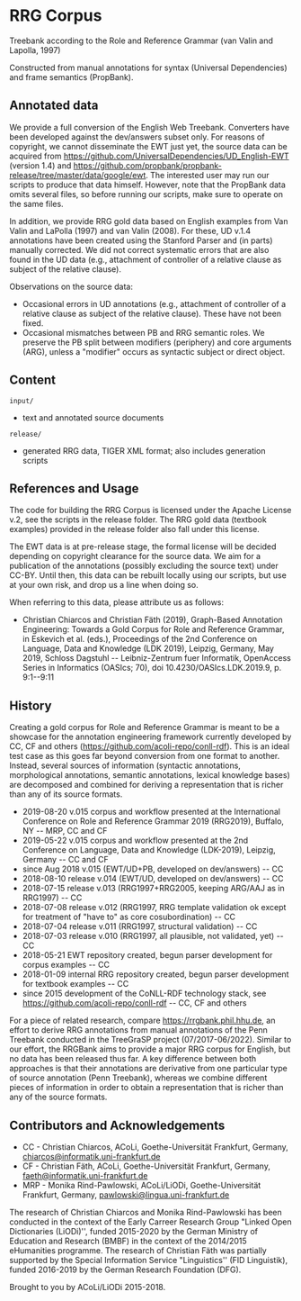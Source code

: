 
# RRG Corpus
Treebank according to the Role and Reference Grammar (van Valin and Lapolla, 1997)

Constructed from manual annotations for syntax (Universal Dependencies) and frame semantics (PropBank).

## Annotated data

We provide a full conversion of the English Web Treebank. Converters have been developed against the dev/answers subset only. For reasons of copyright, we cannot disseminate the EWT just yet, the source data can be acquired from https://github.com/UniversalDependencies/UD_English-EWT (version 1.4) and https://github.com/propbank/propbank-release/tree/master/data/google/ewt. The interested user may run our scripts to produce that data himself. However, note that the PropBank data omits several files, so before running our scripts, make sure to operate on the same files.

In addition, we provide RRG gold data based on English examples from Van Valin and LaPolla (1997) and van Valin (2008). For these, UD v.1.4 annotations have been created using the Stanford Parser and (in parts) manually corrected. We did not correct systematic errors that are also found in the UD data (e.g., attachment of controller of a relative clause as subject of the relative clause).

Observations on the source data:
* Occasional errors in UD annotations (e.g., attachment of controller of a relative clause as subject of the relative clause). These have not been fixed.
* Occasional mismatches between PB and RRG semantic roles. We preserve the PB split between modifiers (periphery) and core arguments (ARG), unless a "modifier" occurs as syntactic subject or direct object.

## Content

<code>input/</code>
+ text and annotated source documents

<code>release/</code>
+ generated RRG data, TIGER XML format; 
  also includes generation scripts
  
## References and Usage

The code for building the RRG Corpus is licensed under the Apache License v.2, see the scripts in the release folder. The RRG gold data (textbook examples) provided in the release folder also fall under this license.

The EWT data is at pre-release stage, the formal license will be decided depending on copyright clearance for the source data. We aim for a publication of the annotations (possibly excluding the source text) under CC-BY. Until then, this data can be rebuilt locally using our scripts, but use at your own risk, and drop us a line when doing so.

When referring to this data, please attribute us as follows:

* Christian Chiarcos and Christian Fäth (2019), Graph-Based Annotation Engineering: Towards a Gold Corpus for Role and Reference Grammar, in Eskevich et al. (eds.), Proceedings of the 2nd Conference on Language, Data and Knowledge (LDK 2019), Leipzig, Germany, May 2019, Schloss Dagstuhl -- Leibniz-Zentrum fuer Informatik, OpenAccess Series in Informatics (OASIcs; 70), doi 10.4230/OASIcs.LDK.2019.9, p. 9:1--9:11

## History

Creating a gold corpus for Role and Reference Grammar is meant to be a showcase for the annotation engineering framework currently developed by CC, CF and others (https://github.com/acoli-repo/conll-rdf). This is an ideal test case as this goes far beyond conversion from one format to another. Instead, several sources of information (syntactic annotations, morphological annotations, semantic annotations, lexical knowledge bases) are decomposed and combined for deriving a representation that is richer than any of its source formats.

- 2019-08-20 v.015 corpus and workflow presented at the International Conference on Role and Reference Grammar 2019 (RRG2019), Buffalo, NY -- MRP, CC and CF
- 2019-05-22 v.015 corpus and workflow presented at the 2nd Conference on Language, Data and Knowledge (LDK-2019), Leipzig, Germany -- CC and CF
- since Aug 2018 v.015 (EWT/UD+PB, developed on dev/answers) -- CC
- 2018-08-10 release v.014 (EWT/UD, developed on dev/answers) -- CC
- 2018-07-15 release v.013 (RRG1997+RRG2005, keeping ARG/AAJ as in RRG1997) -- CC
- 2018-07-08 release v.012 (RRG1997, RRG template validation ok except for treatment of "have to" as core cosubordination) -- CC
- 2018-07-04 release v.011 (RRG1997, structural validation) -- CC
- 2018-07-03 release v.010 (RRG1997, all plausible, not validated, yet) -- CC
- 2018-05-21 EWT repository created, begun parser development for corpus examples -- CC 
- 2018-01-09 internal RRG repository created, begun parser development for textbook examples -- CC
- since 2015 development of the CoNLL-RDF technology stack, see https://github.com/acoli-repo/conll-rdf -- CC, CF and others

For a piece of related research, compare https://rrgbank.phil.hhu.de, an effort to derive RRG annotations from manual annotations of the Penn Treebank conducted in the TreeGraSP project (07/2017-06/2022). Similar to our effort, the RRGBank aims to provide a major RRG corpus for English, but no data has been released thus far. A key difference between both approaches is that their annotations are derivative from one particular type of source annotation (Penn Treebank), whereas we combine different pieces of information in order to obtain a representation that is richer than any of the source formats.

## Contributors and Acknowledgements

- CC - Christian Chiarcos, ACoLi, Goethe-Universität Frankfurt, Germany, chiarcos@informatik.uni-frankfurt.de
- CF - Christian Fäth, ACoLi, Goethe-Universität Frankfurt, Germany, faeth@informatik.uni-frankfurt.de
- MRP - Monika Rind-Pawlowski, ACoLi/LiODi, Goethe-Universität Frankfurt, Germany, pawlowski@lingua.uni-frankfurt.de

The research of Christian Chiarcos and Monika Rind-Pawlowski has been conducted in the context of the Early Carreer Research Group "Linked Open Dictionaries (LiODi)'', funded 2015-2020 by the German Ministry of Education and Research (BMBF) in the context of the 2014/2015 eHumanities programme. The research of Christian Fäth was partially supported by the Special Information Service "Linguistics'' (FID Linguistik), funded 2016-2019 by the German Research Foundation (DFG).

Brought to you by ACoLi/LiODi 2015-2018.
